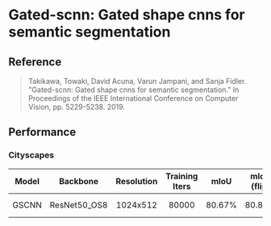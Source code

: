 # Gated-scnn: Gated shape cnns for semantic segmentation

## Reference

> Takikawa, Towaki, David Acuna, Varun Jampani, and Sanja Fidler. "Gated-scnn: Gated shape cnns for semantic segmentation." In Proceedings of the IEEE International Conference on Computer Vision, pp. 5229-5238. 2019.

## Performance

### Cityscapes

| Model | Backbone | Resolution | Training Iters | mIoU | mIoU (flip) | mIoU (ms+flip) | Links |
|:-:|:-:|:-:|:-:|:-:|:-:|:-:|:-:|
|GSCNN|ResNet50_OS8|1024x512|80000|80.67%|80.88%|81.42%|[model](https://bj.bcebos.com/paddleseg/dygraph/cityscapes/gscnn_resnet50_os8_cityscapes_1024x512_80k/model.pdparams) \| [log](https://bj.bcebos.com/paddleseg/dygraph/cityscapes/gscnn_resnet50_os8_cityscapes_1024x512_80k/train.log) |
